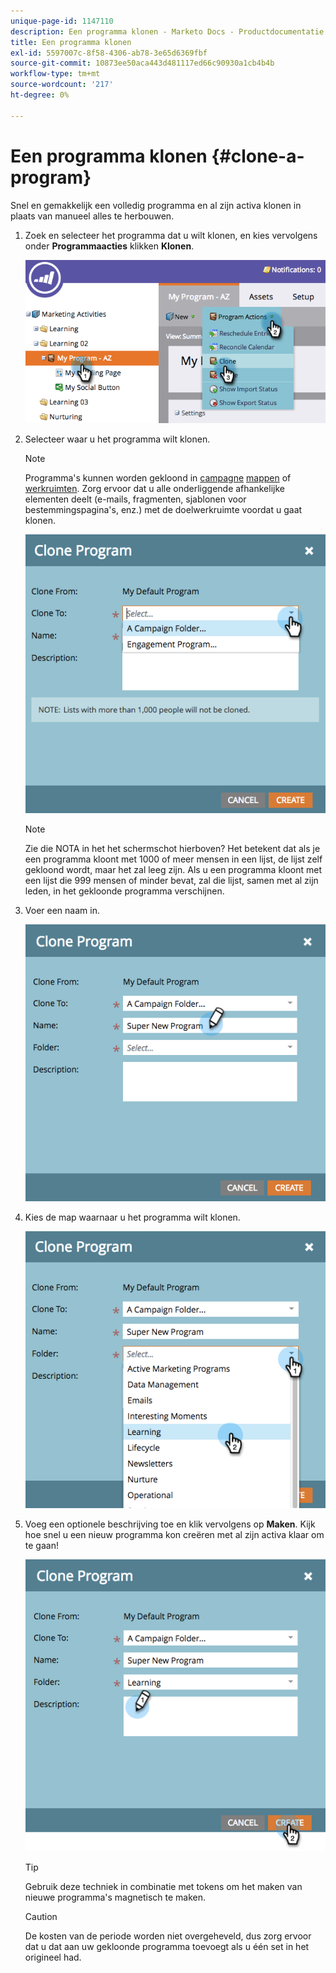 ```yaml
---
unique-page-id: 1147110
description: Een programma klonen - Marketo Docs - Productdocumentatie
title: Een programma klonen
exl-id: 5597007c-8f58-4306-ab78-3e65d6369fbf
source-git-commit: 10873ee50aca443d481117ed66c90930a1cb4b4b
workflow-type: tm+mt
source-wordcount: '217'
ht-degree: 0%

---
```


# Een programma klonen {#clone-a-program}

Snel en gemakkelijk een volledig programma en al zijn activa klonen in plaats van manueel alles te herbouwen.

1. Zoek en selecteer het programma dat u wilt klonen, en kies vervolgens onder **Programmaacties** klikken **Klonen**.

   ![](assets/image2014-9-5-14-3a31-3a49.png)

1. Selecteer waar u het programma wilt klonen.

   >[!NOTE]
   >
   >Programma&#39;s kunnen worden gekloond in [campagne](/help/marketo/product-docs/core-marketo-concepts/miscellaneous/create-new-campaign-folder.md) [mappen](/help/marketo/product-docs/core-marketo-concepts/miscellaneous/create-new-campaign-folder.md) of [werkruimten](/help/marketo/product-docs/administration/workspaces-and-person-partitions/create-a-new-workspace.md). Zorg ervoor dat u alle onderliggende afhankelijke elementen deelt (e-mails, fragmenten, sjablonen voor bestemmingspagina&#39;s, enz.) met de doelwerkruimte voordat u gaat klonen.

   ![](assets/cloneto.png)

   >[!NOTE]
   >
   >Zie die NOTA in het het schermschot hierboven? Het betekent dat als je een programma kloont met 1000 of meer mensen in een lijst, de lijst zelf gekloond wordt, maar het zal leeg zijn. Als u een programma kloont met een lijst die 999 mensen of minder bevat, zal die lijst, samen met al zijn leden, in het gekloonde programma verschijnen.

1. Voer een naam in.

   ![](assets/cloneprogramname.png)

1. Kies de map waarnaar u het programma wilt klonen.

   ![](assets/choosefolderclone.png)

1. Voeg een optionele beschrijving toe en klik vervolgens op **Maken**. Kijk hoe snel u een nieuw programma kon creëren met al zijn activa klaar om te gaan!

   ![](assets/createclone.png)

   >[!TIP]
   >
   >Gebruik deze techniek in combinatie met tokens om het maken van nieuwe programma&#39;s magnetisch te maken.

   >[!CAUTION]
   >
   >De kosten van de periode worden niet overgeheveld, dus zorg ervoor dat u dat aan uw gekloonde programma toevoegt als u één set in het origineel had.
